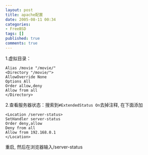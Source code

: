 ```yaml
---
layout: post
title: apache配置
date: 2005-08-11 00:34
categories:
- FreeBSD
tags: []
published: true
comments: true
---
```

1.虚拟目录：

    Alias /movie "/movie/"
    <Directory "/movie/">
    AllowOverride None
    Options All
    Order allow,deny
    Allow from all
    </Directory>

2.查看服务器状态：搜索到`#ExtendedStatus On`去掉注释, 在下面添加

    <Location /server-status>
    SetHandler server-status
    Order deny,allow
    Deny from all
    Allow from 192.168.0.1
    </Location>

重启, 然后在浏览器输入/server-status
